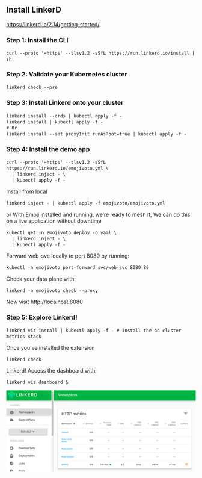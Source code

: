 
## Install LinkerD

https://linkerd.io/2.14/getting-started/

### Step 1: Install the CLI

```shell
curl --proto '=https' --tlsv1.2 -sSfL https://run.linkerd.io/install | sh
```

### Step 2: Validate your Kubernetes cluster

```shell
linkerd check --pre
```

### Step 3: Install Linkerd onto your cluster

```shell
linkerd install --crds | kubectl apply -f -
linkerd install | kubectl apply -f -
# Or
linkerd install --set proxyInit.runAsRoot=true | kubectl apply -f -
```

### Step 4: Install the demo app

```shell
curl --proto '=https' --tlsv1.2 -sSfL https://run.linkerd.io/emojivoto.yml \
  | linkerd inject - \
  | kubectl apply -f -
```

Install from local

```shell
linkerd inject - | kubectl apply -f emojivoto/emojivoto.yml
```

or With Emoji installed and running, we’re ready to mesh it, We can do this on a live application without downtime

```shell
kubectl get -n emojivoto deploy -o yaml \
  | linkerd inject - \
  | kubectl apply -f -
```

Forward web-svc locally to port 8080 by running:

```shell
kubectl -n emojivoto port-forward svc/web-svc 8080:80
```

Check your data plane with:

```shell
linkerd -n emojivoto check --proxy
```

Now visit http://localhost:8080


### Step 5: Explore Linkerd!

```shell
linkerd viz install | kubectl apply -f - # install the on-cluster metrics stack
```

Once you’ve installed the extension

```shell
linkerd check
```

Linkerd! Access the dashboard with:

```shell
linkerd viz dashboard &
```

![img.png](img.png)